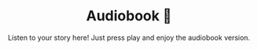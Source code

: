 <h1 align="center">Audiobook 🎵</h1>

<p align="center">
  Listen to your story here! Just press play and enjoy the audiobook version.
</p>
